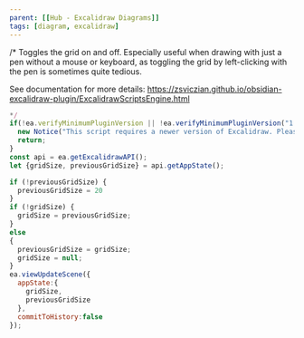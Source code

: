 ```yaml
---
parent: [[Hub - Excalidraw Diagrams]]
tags: [diagram, excalidraw]
---
```


/*
Toggles the grid on and off. Especially useful when drawing with just a pen without a mouse or keyboard, as toggling the grid by left-clicking with the pen is sometimes quite tedious.

See documentation for more details:
https://zsviczian.github.io/obsidian-excalidraw-plugin/ExcalidrawScriptsEngine.html

```javascript
*/
if(!ea.verifyMinimumPluginVersion || !ea.verifyMinimumPluginVersion("1.8.11")) {
  new Notice("This script requires a newer version of Excalidraw. Please install the latest version.");
  return;
}
const api = ea.getExcalidrawAPI();
let {gridSize, previousGridSize} = api.getAppState();

if (!previousGridSize) {
  previousGridSize = 20
}
if (!gridSize) {
  gridSize = previousGridSize;
}
else
{
  previousGridSize = gridSize;
  gridSize = null;
}
ea.viewUpdateScene({
  appState:{
    gridSize,
    previousGridSize
  },
  commitToHistory:false
});